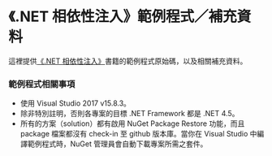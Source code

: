 《.NET 相依性注入》範例程式／補充資料
===============

這裡提供[《.NET 相依性注入》](https://leanpub.com/dinet)書籍的範例程式原始碼，以及相關補充資料。

### 範例程式相關事項

* 使用 Visual Studio 2017 v15.8.3。
* 除非特別註明，否則各專案的目標 .NET Framework 都是 .NET 4.5。
* 所有的方案（solution）都有啟用 NuGet Package Restore 功能，而且 package 檔案都沒有 check-in 至 github 版本庫。當你在 Visual Studio 中編譯範例程式時，NuGet 管理員會自動下載專案所需之套件。  


